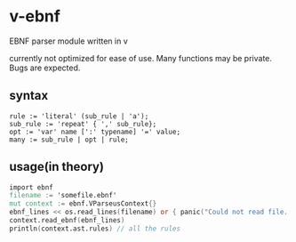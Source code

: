 # v-ebnf
EBNF parser module written in v

currently not optimized for ease of use.
Many functions may be private.
Bugs are expected.

## syntax
```ebnf
rule := 'literal' (sub_rule | 'a');
sub_rule := 'repeat' { ',' sub_rule};
opt := 'var' name [':' typename] '=' value;
many := sub_rule | opt | rule;
```
## usage(in theory)
```v
import ebnf
filename := 'somefile.ebnf'
mut context := ebnf.VParseusContext{}
ebnf_lines << os.read_lines(filename) or { panic("Could not read file...")}
context.read_ebnf(ebnf_lines)
println(context.ast.rules) // all the rules
```
